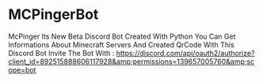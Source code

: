 # MCPingerBot
McPinger Its New Beta Discord Bot Created With Python You Can Get Informations About Minecraft Servers And Created QrCode With This Discord Bot Invite The Bot With : https://discord.com/api/oauth2/authorize?client_id=892515888606117928&amp;permissions=139657005760&amp;scope=bot 
